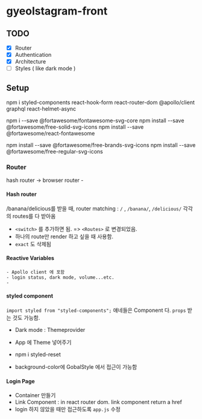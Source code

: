 # gyeolstagram-front

## TODO

- [x] Router
- [x] Authentication
- [x] Architecture
- [ ] Styles ( like dark mode )

## Setup

npm i styled-components react-hook-form react-router-dom @apollo/client graphql react-helmet-async

npm i --save @fortawesome/fontawesome-svg-core
npm install --save @fortawesome/free-solid-svg-icons
npm install --save @fortawesome/react-fontawesome

npm install --save @fortawesome/free-brands-svg-icons
npm install --save @fortawesome/free-regular-svg-icons

### Router

hash router -> browser router -

#### Hash router

/banana/delicious를 받을 때,
router matching : `/` , `/banana/`, `/delicious/`
각각의 routes를 다 받아옴

- `<switch>` 를 추가하면 됨. => `<Routes>` 로 변경되었음.
- 하나의 route만 render 하고 싶을 때 사용함.
- `exact` 도 삭제됨

#### Reactive Variables

    - Apollo client 에 포함
    - login status, dark mode, volume...etc.
    -

#### styled component

`import styled from "styled-components";`
얘네들은 Component 다. `props` 받는 것도 가능함.

- Dark mode : Themeprovider

- App 에 Theme 넣어주기

- npm i styled-reset

- background-color에 GobalStyle 에서 접근이 가능함

#### Login Page

- Container 만들기
- Link Component : in react router dom.
  link component return a href
- login 하지 않았을 때만 접근하도록 `app.js` 수정
